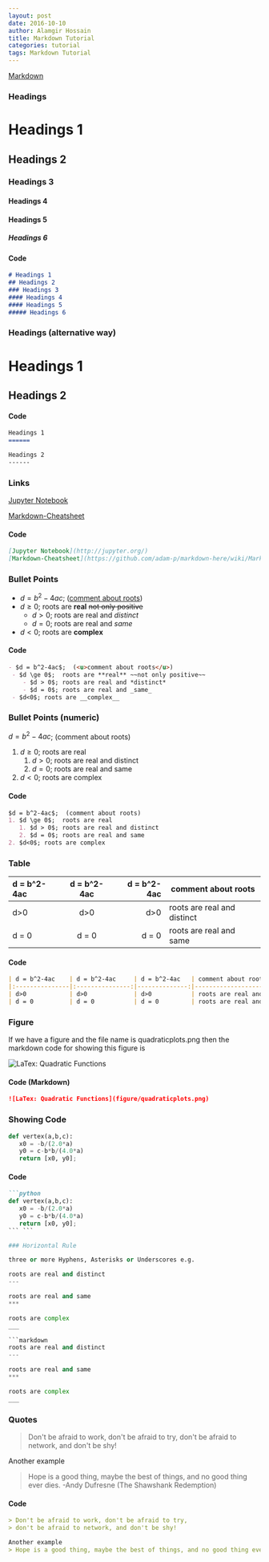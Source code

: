```yaml
---
layout: post
date: 2016-10-10
author: Alamgir Hossain
title: Markdown Tutorial
categories: tutorial
tags: Markdown Tutorial
---
```


[Markdown](https://en.wikipedia.org/wiki/Markdown#/media/File:Markdown-mark.svg)

### Headings

# Headings 1
## Headings 2
### Headings 3
#### Headings 4
#### Headings 5
##### Headings 6

#### Code

```markdown
# Headings 1
## Headings 2
### Headings 3
#### Headings 4
#### Headings 5
##### Headings 6
```

### Headings (alternative way)

Headings 1
======

Headings 2
------

#### Code 

```markdown
Headings 1
======

Headings 2
------
```

### Links

[Jupyter Notebook](http://jupyter.org/)

[Markdown-Cheatsheet](https://github.com/adam-p/markdown-here/wiki/Markdown-Cheatsheet)

#### Code

```markdown
[Jupyter Notebook](http://jupyter.org/)
[Markdown-Cheatsheet](https://github.com/adam-p/markdown-here/wiki/Markdown-Cheatsheet)
```

### Bullet Points

- $d = b^2-4ac$; (<u>comment about roots</u>) 
 - $d \ge 0$; roots are **real** ~~not only positive~~
    - $d > 0$; roots are real and *distinct*
    - $d = 0$; roots are real and _same_
 - $d<0$; roots are __complex__
 
#### Code

```markdown
- $d = b^2-4ac$;  (<u>comment about roots</u>)
 - $d \ge 0$;  roots are **real** ~~not only positive~~
    - $d > 0$; roots are real and *distinct*
    - $d = 0$; roots are real and _same_
 - $d<0$; roots are __complex__
```

### Bullet Points (numeric)

$d = b^2-4ac$;  (comment about roots)

1. $d \ge 0$;  roots are real
   1. $d > 0$; roots are real and distinct
   2. $d = 0$; roots are real and same
2. $d<0$; roots are complex
 
#### Code
 
```markdown
$d = b^2-4ac$;  (comment about roots)
1. $d \ge 0$;  roots are real
   1. $d > 0$; roots are real and distinct
   2. $d = 0$; roots are real and same
2. $d<0$; roots are complex
```

### Table

| d = b^2-4ac    | d = b^2-4ac     | d = b^2-4ac   | comment about roots         |
|:---------------|:---------------:|--------------:|-----------------------------|
| d>0            | d>0             | d>0           | roots are real and distinct |
| d = 0          | d = 0           | d = 0         | roots are real and same     |

#### Code 

```markdown
| d = b^2-4ac    | d = b^2-4ac     | d = b^2-4ac   | comment about roots         |
|:---------------|:---------------:|--------------:|-----------------------------|
| d>0            | d>0             | d>0           | roots are real and distinct |
| d = 0          | d = 0           | d = 0         | roots are real and same     |  
```

### Figure

If we have a figure and the file name is quadraticplots.png then the markdown code for showing this figure is

![LaTex: Quadratic Functions](../figure/quadraticplots.png)

#### Code (Markdown)

```markdown
![LaTex: Quadratic Functions](figure/quadraticplots.png)
```

### Showing Code

```python
def vertex(a,b,c):
   x0 = -b/(2.0*a)
   y0 = c-b*b/(4.0*a)
   return [x0, y0];
```

#### Code

```markdown
```python
def vertex(a,b,c):
   x0 = -b/(2.0*a)
   y0 = c-b*b/(4.0*a)
   return [x0, y0];
``` ```

### Horizontal Rule

three or more Hyphens, Asterisks or Underscores e.g.

roots are real and distinct 
---

roots are real and same
***

roots are complex
___

```markdown
roots are real and distinct 
---

roots are real and same
***

roots are complex
___
```


### Quotes

> Don't be afraid to work, don't be afraid to try,
> don't be afraid to network, and don't be shy!

Another example
> Hope is a good thing, maybe the best of things, and no good thing ever dies. -Andy Dufresne (The Shawshank Redemption)

#### Code

```markdown
> Don't be afraid to work, don't be afraid to try,
> don't be afraid to network, and don't be shy!

Another example
> Hope is a good thing, maybe the best of things, and no good thing ever dies. -Andy Dufresne (The Shawshank Redemption)
```
